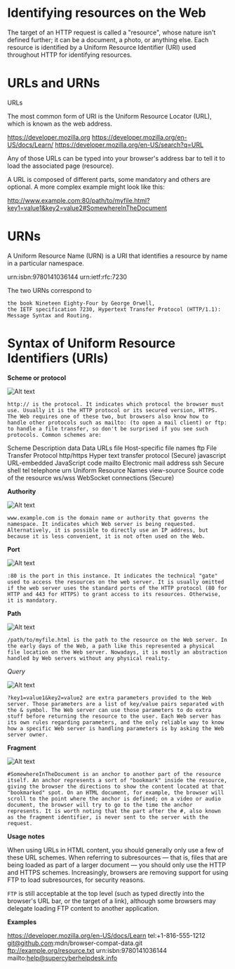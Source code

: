 # Identifying resources on the Web

The target of an HTTP request is called a "resource", whose nature isn't defined further; it can be a document, a photo, or anything else. Each resource is identified by a Uniform Resource Identifier (URI) used throughout HTTP for identifying resources.


# URLs and URNs

URLs

The most common form of URI is the Uniform Resource Locator (URL), which is known as the web address.

https://developer.mozilla.org
https://developer.mozilla.org/en-US/docs/Learn/
https://developer.mozilla.org/en-US/search?q=URL

Any of those URLs can be typed into your browser's address bar to tell it to load the associated page (resource).

A URL is composed of different parts, some mandatory and others are optional. A more complex example might look like this:

http://www.example.com:80/path/to/myfile.html?key1=value1&key2=value2#SomewhereInTheDocument

# URNs

A Uniform Resource Name (URN) is a URI that identifies a resource by name in a particular namespace.

urn:isbn:9780141036144
urn:ietf:rfc:7230

The two URNs correspond to

    the book Nineteen Eighty-Four by George Orwell,
    the IETF specification 7230, Hypertext Transfer Protocol (HTTP/1.1): Message Syntax and Routing.

# Syntax of Uniform Resource Identifiers (URIs)

**Scheme or protocol**

![Alt text](https://developer.mozilla.org/en-US/docs/Web/HTTP/Basics_of_HTTP/Identifying_resources_on_the_Web/mdn-url-protocol%40x2.png)


    http:// is the protocol. It indicates which protocol the browser must use. Usually it is the HTTP protocol or its secured version, HTTPS. The Web requires one of these two, but browsers also know how to handle other protocols such as mailto: (to open a mail client) or ftp: to handle a file transfer, so don't be surprised if you see such protocols. Common schemes are:

Scheme 	Description
data 	Data URLs
file 	Host-specific file names
ftp 	File Transfer Protocol
http/https 	Hyper text transfer protocol (Secure)
javascript 	URL-embedded JavaScript code
mailto 	Electronic mail address
ssh 	Secure shell
tel 	telephone
urn 	Uniform Resource Names
view-source 	Source code of the resource
ws/wss 	WebSocket connections (Secure)

**Authority**

![Alt text](https://developer.mozilla.org/en-US/docs/Web/HTTP/Basics_of_HTTP/Identifying_resources_on_the_Web/mdn-url-domain%40x2.png)

    www.example.com is the domain name or authority that governs the namespace. It indicates which Web server is being requested. Alternatively, it is possible to directly use an IP address, but because it is less convenient, it is not often used on the Web.

**Port**

![Alt text](https://developer.mozilla.org/en-US/docs/Web/HTTP/Basics_of_HTTP/Identifying_resources_on_the_Web/mdn-url-port%40x2.png)

    :80 is the port in this instance. It indicates the technical "gate" used to access the resources on the web server. It is usually omitted if the web server uses the standard ports of the HTTP protocol (80 for HTTP and 443 for HTTPS) to grant access to its resources. Otherwise, it is mandatory.

**Path**

![Alt text](https://developer.mozilla.org/en-US/docs/Web/HTTP/Basics_of_HTTP/Identifying_resources_on_the_Web/mdn-url-path%40x2.png)

    /path/to/myfile.html is the path to the resource on the Web server. In the early days of the Web, a path like this represented a physical file location on the Web server. Nowadays, it is mostly an abstraction handled by Web servers without any physical reality.

*Query*

![Alt text](https://developer.mozilla.org/en-US/docs/Web/HTTP/Basics_of_HTTP/Identifying_resources_on_the_Web/mdn-url-parameters%40x2.png)

    ?key1=value1&key2=value2 are extra parameters provided to the Web server. Those parameters are a list of key/value pairs separated with the & symbol. The Web server can use those parameters to do extra stuff before returning the resource to the user. Each Web server has its own rules regarding parameters, and the only reliable way to know how a specific Web server is handling parameters is by asking the Web server owner.

**Fragment**


![Alt text](https://developer.mozilla.org/en-US/docs/Web/HTTP/Basics_of_HTTP/Identifying_resources_on_the_Web/mdn-url-anchor%40x2.png)

    #SomewhereInTheDocument is an anchor to another part of the resource itself. An anchor represents a sort of "bookmark" inside the resource, giving the browser the directions to show the content located at that "bookmarked" spot. On an HTML document, for example, the browser will scroll to the point where the anchor is defined; on a video or audio document, the browser will try to go to the time the anchor represents. It is worth noting that the part after the #, also known as the fragment identifier, is never sent to the server with the request.

**Usage notes**

When using URLs in HTML content, you should generally only use a few of these URL schemes. When referring to subresources — that is, files that are being loaded as part of a larger document — you should only use the HTTP and HTTPS schemes. Increasingly, browsers are removing support for using FTP to load subresources, for security reasons.

`FTP` is still acceptable at the top level (such as typed directly into the browser's URL bar, or the target of a link), although some browsers may delegate loading FTP content to another application.


**Examples**

https://developer.mozilla.org/en-US/docs/Learn
tel:+1-816-555-1212
git@github.com:mdn/browser-compat-data.git
ftp://example.org/resource.txt
urn:isbn:9780141036144
mailto:help@supercyberhelpdesk.info
